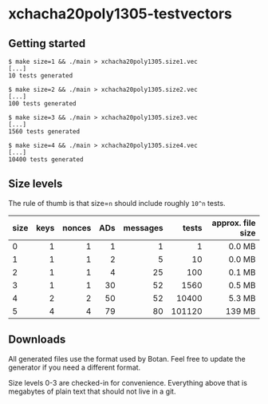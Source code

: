 # xchacha20poly1305-testvectors

## Getting started

```
$ make size=1 && ./main > xchacha20poly1305.size1.vec
[...]
10 tests generated
```

```
$ make size=2 && ./main > xchacha20poly1305.size2.vec
[...]
100 tests generated
```

```
$ make size=3 && ./main > xchacha20poly1305.size3.vec
[...]
1560 tests generated
```

```
$ make size=4 && ./main > xchacha20poly1305.size4.vec
[...]
10400 tests generated
```

## Size levels

The rule of thumb is that size=`n` should include roughly `10^n` tests.

| size | keys | nonces | ADs   | messages | tests  | approx. file size |
|------|-----:|-------:|------:|---------:|-------:| -----------------:|
| 0    |    1 |      1 |     1 |        1 |      1 |            0.0 MB |
| 1    |    1 |      1 |     2 |        5 |     10 |            0.0 MB |
| 2    |    1 |      1 |     4 |       25 |    100 |            0.1 MB |
| 3    |    1 |      1 |    30 |       52 |   1560 |            0.5 MB |
| 4    |    2 |      2 |    50 |       52 |  10400 |            5.3 MB |
| 5    |    4 |      4 |    79 |       80 | 101120 |            139 MB |

## Downloads

All generated files use the format used by Botan.
Feel free to update the generator if you need a different format.

Size levels 0-3 are checked-in for convenience.
Everything above that is megabytes of plain text that should not live in a git.
